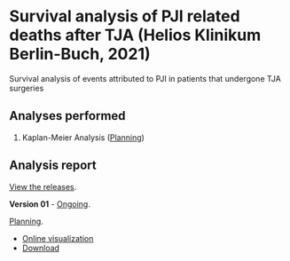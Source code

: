 # Survival analysis of PJI related deaths after TJA (Helios Klinikum Berlin-Buch, 2021)

Survival analysis of events attributed to PJI in patients that undergone TJA surgeries

## Analyses performed

1. Kaplan-Meier Analysis ([Planning][proj-v01])
<!-- 2. yyy ([Planning][proj-yyy]) -->
<!-- 3. zzz ([Planning][proj-zzz]) -->

[proj-v01]: https://github.com/philsf-biostat/analise_dados_LT_2021/projects/1
[proj-yyy]: https://github.com/philsf-biostat/analise_dados_LT_2021/projects/yyy
[proj-zzz]: https://github.com/philsf-biostat/analise_dados_LT_2021/projects/zzz

## Analysis report

[View the releases][releases].

<!-- **Version 02** - [Ongoing][milestone-v02]. -->

<!-- [Planning][v02-project]. -->

<!-- - [Online visualization][reportviz-v02] -->
<!-- - Download -->
<!-- <\!-- - [Download][pdf-v02] -\-> -->

**Version 01** - [Ongoing][milestone-v01].

[Planning][v01-project].

- [Online visualization][reportviz-v01]
- [Download][pdf-v01]
<!-- - Download -->

[releases]: https://github.com/philsf-biostat/analise_dados_LT_2021/releases/
[milestone-v01]: https://github.com/philsf-biostat/analise_dados_LT_2021/milestone/1
[reportviz-v01]: report/analise_dados_LT_2021-v01.md
[docx-v01]: report/analise_dados_LT_2021-v01.docx?raw=true
[pdf-v01]: report/analise_dados_LT_2021-v01.pdf?raw=true
[v01-project]: https://github.com/philsf-biostat/analise_dados_LT_2021/projects/1

[milestone-v02]: https://github.com/philsf-biostat/analise_dados_LT_2021/milestone/xxx
[reportviz-v02]: report/analise_dados_LT_2021-v02.md
[docx-v02]: report/analise_dados_LT_2021-v02.docx?raw=true
[pdf-v02]: report/analise_dados_LT_2021-v02.pdf?raw=true
[v02-project]: https://github.com/philsf-biostat/analise_dados_LT_2021/projects/xxx

